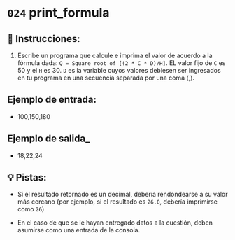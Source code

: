 # `024` print_formula

## 📝 Instrucciones:

1. Escribe un programa que calcule e imprima el valor de acuerdo a la fórmula dada: `Q = Square root of [(2 * C * D)/H]`. EL valor fijo de `C` es 50 y el `H` es 30. `D` es la variable cuyos valores debiesen ser ingresados en tu programa en una secuencia separada por una coma (,).

## Ejemplo de entrada:

+ 100,150,180

## Ejemplo de salida_

+ 18,22,24

## 💡 Pistas:

+ Si el resultado retornado es un decimal, debería rendondearse a su valor más cercano (por ejemplo, si el resultado es `26.0`, debería imprimirse como `26`)

+ En el caso de que se le hayan entregado datos a la cuestión, deben asumirse como una entrada de la consola.
 